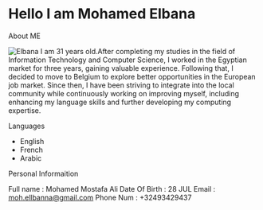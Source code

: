 # Hello I am Mohamed Elbana

About ME

![Elbana](/members/img/elbana.jpeg) I am 31 years old.After completing my
studies in the field of Information Technology and Computer Science, I worked in
the Egyptian market for three years, gaining valuable experience. Following
that, I decided to move to Belgium to explore better opportunities in the
European job market. Since then, I have been striving to integrate into the
local community while continuously working on improving myself, including
enhancing my language skills and further developing my computing expertise.

Languages

- English
- French
- Arabic

Personal Informaition

Full name : Mohamed Mostafa Ali Date Of Birth : 28 JUL Email :
<moh.ellbanna@gmail.com> Phone Num : +32493429437
